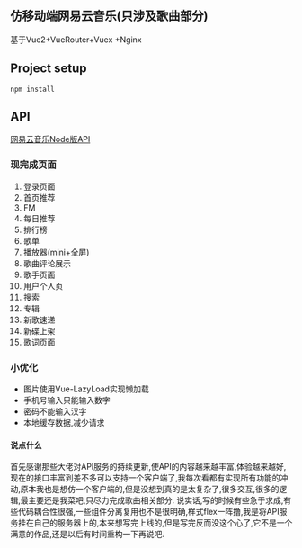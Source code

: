## 仿移动端网易云音乐(只涉及歌曲部分)
基于Vue2+VueRouter+Vuex +Nginx
## Project setup
```
npm install
```

## API
[网易云音乐Node版API](https://binaryify.github.io/NeteaseCloudMusicApi/#/?id=neteasecloudmusicapi)
### 现完成页面
1. 登录页面
2. 首页推荐
3. FM 
5. 每日推荐
6. 排行榜
7. 歌单
8. 播放器(mini+全屏)
9. 歌曲评论展示
10. 歌手页面
11. 用户个人页
12. 搜索
13. 专辑
14. 新歌速递
15. 新碟上架
16. 歌词页面
### 小优化
+ 图片使用Vue-LazyLoad实现懒加载
+ 手机号输入只能输入数字
+ 密码不能输入汉字
+ 本地缓存数据,减少请求


#### 说点什么
首先感谢那些大佬对API服务的持续更新,使API的内容越来越丰富,体验越来越好,现在的接口丰富到差不多可以支持一个客户端了,我每次看都有实现所有功能的冲动,原本我也是想仿一个客户端的,但是没想到真的是太复杂了,很多交互,很多的逻辑,最主要还是我菜吧,只尽力完成歌曲相关部分.
说实话,写的时候有些急于求成,有些代码耦合性很强,一些组件分离复用也不是很明确,样式flex一阵撸,我是将API服务挂在自己的服务器上的,本来想写完上线的,但是写完反而没这个心了,它不是一个满意的作品,还是以后有时间重构一下再说吧.
